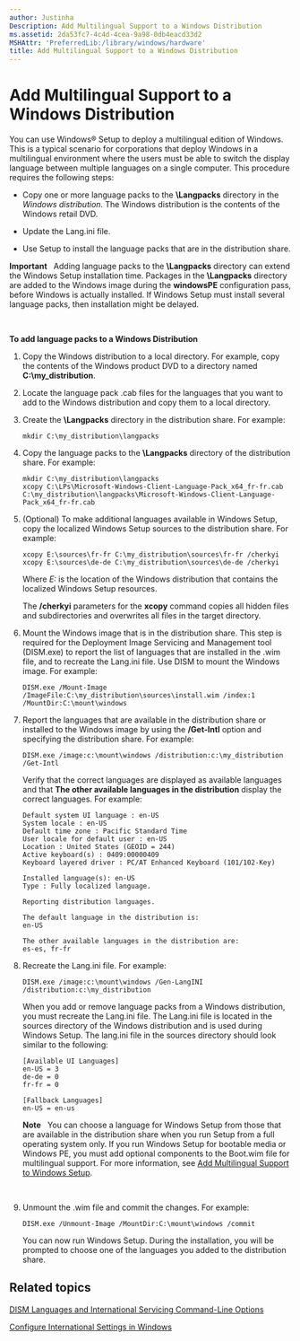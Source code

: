 ```yaml
---
author: Justinha
Description: Add Multilingual Support to a Windows Distribution
ms.assetid: 2da53fc7-4c4d-4cea-9a98-0db4eacd33d2
MSHAttr: 'PreferredLib:/library/windows/hardware'
title: Add Multilingual Support to a Windows Distribution
---
```


# Add Multilingual Support to a Windows Distribution


You can use Windows® Setup to deploy a multilingual edition of Windows. This is a typical scenario for corporations that deploy Windows in a multilingual environment where the users must be able to switch the display language between multiple languages on a single computer. This procedure requires the following steps:

-   Copy one or more language packs to the **\\Langpacks** directory in the *Windows distribution*. The Windows distribution is the contents of the Windows retail DVD.

-   Update the Lang.ini file.

-   Use Setup to install the language packs that are in the distribution share.

**Important**  
Adding language packs to the **\\Langpacks** directory can extend the Windows Setup installation time. Packages in the **\\Langpacks** directory are added to the Windows image during the **windowsPE** configuration pass, before Windows is actually installed. If Windows Setup must install several language packs, then installation might be delayed.

 

**To add language packs to a Windows Distribution**

1.  Copy the Windows distribution to a local directory. For example, copy the contents of the Windows product DVD to a directory named **C:\\my\_distribution**.

2.  Locate the language pack .cab files for the languages that you want to add to the Windows distribution and copy them to a local directory. 

3.  Create the **\\Langpacks** directory in the distribution share. For example:

    ``` syntax
    mkdir C:\my_distribution\langpacks 
    ```

4.  Copy the language packs to the **\\Langpacks** directory of the distribution share. For example:

    ``` syntax
    mkdir C:\my_distribution\langpacks
    xcopy C:\LPs\Microsoft-Windows-Client-Language-Pack_x64_fr-fr.cab C:\my_distribution\langpacks\Microsoft-Windows-Client-Language-Pack_x64_fr-fr.cab
    ```

5.  (Optional) To make additional languages available in Windows Setup, copy the localized Windows Setup sources to the distribution share. For example:

    ``` syntax
    xcopy E:\sources\fr-fr C:\my_distribution\sources\fr-fr /cherkyi 
    xcopy E:\sources\de-de C:\my_distribution\sources\de-de /cherkyi
    ```

    Where *E:* is the location of the Windows distribution that contains the localized Windows Setup resources.

    The **/cherkyi** parameters for the **xcopy** command copies all hidden files and subdirectories and overwrites all files in the target directory.

6.  Mount the Windows image that is in the distribution share. This step is required for the Deployment Image Servicing and Management tool (DISM.exe) to report the list of languages that are installed in the .wim file, and to recreate the Lang.ini file. Use DISM to mount the Windows image. For example:

    ``` syntax
    DISM.exe /Mount-Image /ImageFile:C:\my_distribution\sources\install.wim /index:1 /MountDir:C:\mount\windows
    ```

7.  Report the languages that are available in the distribution share or installed to the Windows image by using the **/Get-Intl** option and specifying the distribution share. For example:

    ``` syntax
    DISM.exe /image:c:\mount\windows /distribution:c:\my_distribution /Get-Intl
    ```

    Verify that the correct languages are displayed as available languages and that **The other available languages in the distribution** display the correct languages. For example:

    ``` syntax
    Default system UI language : en-US
    System locale : en-US
    Default time zone : Pacific Standard Time
    User locale for default user : en-US
    Location : United States (GEOID = 244)
    Active keyboard(s) : 0409:00000409
    Keyboard layered driver : PC/AT Enhanced Keyboard (101/102-Key)

    Installed language(s): en-US
    Type : Fully localized language.

    Reporting distribution languages.

    The default language in the distribution is:
    en-US

    The other available languages in the distribution are:
    es-es, fr-fr
    ```

8.  Recreate the Lang.ini file. For example:

    ``` syntax
    DISM.exe /image:c:\mount\windows /Gen-LangINI /distribution:c:\my_distribution
    ```

    When you add or remove language packs from a Windows distribution, you must recreate the Lang.ini file. The Lang.ini file is located in the sources directory of the Windows distribution and is used during Windows Setup. The lang.ini file in the sources directory should look similar to the following:

    ``` syntax
    [Available UI Languages]
    en-US = 3
    de-de = 0
    fr-fr = 0

    [Fallback Languages]
    en-US = en-us
    ```

    **Note**  
    You can choose a language for Windows Setup from those that are available in the distribution share when you run Setup from a full operating system only. If you run Windows Setup for bootable media or Windows PE, you must add optional components to the Boot.wim file for multilingual support. For more information, see [Add Multilingual Support to Windows Setup](add-multilingual-support-to-windows-setup.md).

     

9.  Unmount the .wim file and commit the changes. For example:

    ``` syntax
    DISM.exe /Unmount-Image /MountDir:C:\mount\windows /commit 
    ```

    You can now run Windows Setup. During the installation, you will be prompted to choose one of the languages you added to the distribution share.

## <span id="related_topics"></span>Related topics


[DISM Languages and International Servicing Command-Line Options](dism-languages-and-international-servicing-command-line-options.md)

[Configure International Settings in Windows](configure-international-settings-in-windows.md)

 

 






